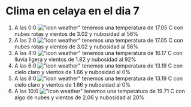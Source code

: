 # Clima en celaya en el dia 7

1. A las 0:0 !["icon weather"](http://openweathermap.org/img/w/04n.png) tenemos una temperatura de 17.05 C con nubes rotas y  vientos de 3.02 y nubosidad al 56%
1. A las 2:0 !["icon weather"](http://openweathermap.org/img/w/04n.png) tenemos una temperatura de 17.05 C con nubes rotas y  vientos de 3.02 y nubosidad al 56%
1. A las 4:0 !["icon weather"](http://openweathermap.org/img/w/10n.png) tenemos una temperatura de 16.17 C con lluvia ligera y  vientos de 1.82 y nubosidad al 92%
1. A las 6:0 !["icon weather"](http://openweathermap.org/img/w/01n.png) tenemos una temperatura de 13.19 C con cielo claro y  vientos de 1.66 y nubosidad al 0%
1. A las 8:0 !["icon weather"](http://openweathermap.org/img/w/01d.png) tenemos una temperatura de 13.19 C con cielo claro y  vientos de 1.66 y nubosidad al 0%
1. A las 10:0 !["icon weather"](http://openweathermap.org/img/w/02d.png) tenemos una temperatura de 19.71 C con algo de nubes y  vientos de 2.06 y nubosidad al 20%
